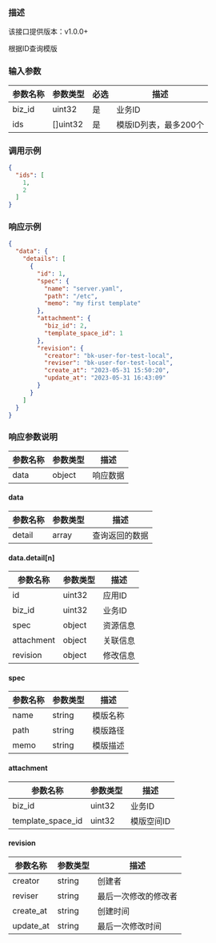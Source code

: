 ### 描述

该接口提供版本：v1.0.0+

根据ID查询模版

### 输入参数

| 参数名称 | 参数类型 | 必选 | 描述                  |
| -------- | -------- | ---- | --------------------- |
| biz_id   | uint32   | 是   | 业务ID                |
| ids      | []uint32 | 是   | 模版ID列表，最多200个 |

### 调用示例

```json
{
  "ids": [
    1,
    2
  ]
}
```

### 响应示例

```json
{
  "data": {
    "details": [
      {
        "id": 1,
        "spec": {
          "name": "server.yaml",
          "path": "/etc",
          "memo": "my first template"
        },
        "attachment": {
          "biz_id": 2,
          "template_space_id": 1
        },
        "revision": {
          "creator": "bk-user-for-test-local",
          "reviser": "bk-user-for-test-local",
          "create_at": "2023-05-31 15:50:20",
          "update_at": "2023-05-31 16:43:09"
        }
      }
    ]
  }
}
```

### 响应参数说明

| 参数名称 | 参数类型 | 描述     |
| -------- | -------- | -------- |
| data     | object   | 响应数据 |

#### data

| 参数名称 | 参数类型 | 描述           |
| -------- | -------- | -------------- |
| detail   | array    | 查询返回的数据 |

#### data.detail[n]

| 参数名称   | 参数类型 | 描述     |
| ---------- | -------- | -------- |
| id         | uint32   | 应用ID   |
| biz_id     | uint32   | 业务ID   |
| spec       | object   | 资源信息 |
| attachment | object   | 关联信息 |
| revision   | object   | 修改信息 |

#### spec

| 参数名称 | 参数类型 | 描述     |
| -------- | -------- | -------- |
| name     | string   | 模版名称 |
| path     | string   | 模版路径 |
| memo     | string   | 模版描述 |

#### attachment

| 参数名称          | 参数类型 | 描述       |
| ----------------- | -------- | ---------- |
| biz_id            | uint32   | 业务ID     |
| template_space_id | uint32   | 模版空间ID |

#### revision

| 参数名称  | 参数类型 | 描述                 |
| --------- | -------- | -------------------- |
| creator   | string   | 创建者               |
| reviser   | string   | 最后一次修改的修改者 |
| create_at | string   | 创建时间             |
| update_at | string   | 最后一次修改时间     |

